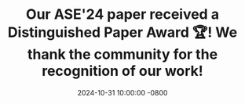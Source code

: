 ---
title: Our ASE'24 paper received a Distinguished Paper Award <span>🏆</span>! We thank the community for the recognition of our work!
date: 2024-10-31 10:00:00 -0800
---